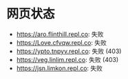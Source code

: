 # 网页状态
- https://aro.flinthill.repl.co: 失败
- https://Love.cfvqw.repl.co: 失败
- https://ypto.tnpyv.repl.co: 失败 (403)
- https://veg.linlim.repl.co: 失败 (403)
- https://jsn.limkon.repl.co: 失败
